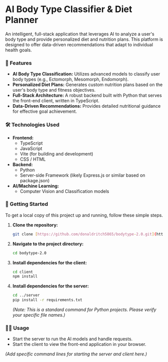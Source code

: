 # AI Body Type Classifier & Diet Planner

An intelligent, full-stack application that leverages AI to analyze a user's body type and provide personalized diet and nutrition plans. This platform is designed to offer data-driven recommendations that adapt to individual health goals.

### 🌟 Features

* **AI Body Type Classification:** Utilizes advanced models to classify user body types (e.g., Ectomorph, Mesomorph, Endomorph).
* **Personalized Diet Plans:** Generates custom nutrition plans based on the user's body type and fitness objectives.
* **Full-Stack Architecture:** A robust backend built with Python that serves the front-end client, written in TypeScript.
* **Data-Driven Recommendations:** Provides detailed nutritional guidance for effective goal achievement.

### 🛠️ Technologies Used

* **Frontend:**
    * TypeScript
    * JavaScript
    * Vite (for building and development)
    * CSS / HTML
* **Backend:**
    * Python
    * Server-side Framework (likely Express.js or similar based on package.json)
* **AI/Machine Learning:**
    * Computer Vision and Classification models

### 🚀 Getting Started

To get a local copy of this project up and running, follow these simple steps.

1.  **Clone the repository:**
    ```bash
    git clone [https://github.com/donaldritch5865/bodytype-2.0.git](https://github.com/donaldritch5865/bodytype-2.0.git)
    ```
2.  **Navigate to the project directory:**
    ```bash
    cd bodytype-2.0
    ```
3.  **Install dependencies for the client:**
    ```bash
    cd client
    npm install
    ```
4.  **Install dependencies for the server:**
    ```bash
    cd ../server
    pip install -r requirements.txt
    ```
    *(Note: This is a standard command for Python projects. Please verify your specific file names.)*

### 🏃‍♂️ Usage

* Start the server to run the AI models and handle requests.
* Start the client to view the front-end application in your browser.

*(Add specific command lines for starting the server and client here.)*
